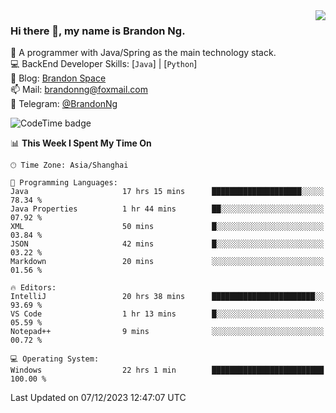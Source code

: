 <img  align="right" src="https://github-readme-stats-brandon0824.vercel.app/api/top-langs/?username=brandon0824&layout=compact">

### Hi there 👋, my name is Brandon Ng.

🌱 A programmer with Java/Spring as the main technology stack.  
💻 BackEnd Developer Skills: [`Java`] | [`Python`]  
📝 Blog: [Brandon Space](https://brandonng.tech)  
📫 Mail: brandonng@foxmail.com  
📰 Telegram: [@BrandonNg](https://t.me/BrandonNg24)  

![CodeTime badge](https://img.shields.io/endpoint?style=flat-square&url=https%3A%2F%2Fapi.codetime.dev%2Fshield%3Fid%3D128%26project%3D%26in%3D604800000)

<!--START_SECTION:waka-->
📊 **This Week I Spent My Time On** 

```text
🕑︎ Time Zone: Asia/Shanghai

💬 Programming Languages: 
Java                     17 hrs 15 mins      ████████████████████░░░░░   78.34 % 
Java Properties          1 hr 44 mins        ██░░░░░░░░░░░░░░░░░░░░░░░   07.92 % 
XML                      50 mins             █░░░░░░░░░░░░░░░░░░░░░░░░   03.84 % 
JSON                     42 mins             █░░░░░░░░░░░░░░░░░░░░░░░░   03.22 % 
Markdown                 20 mins             ░░░░░░░░░░░░░░░░░░░░░░░░░   01.56 % 

🔥 Editors: 
IntelliJ                 20 hrs 38 mins      ███████████████████████░░   93.69 % 
VS Code                  1 hr 13 mins        █░░░░░░░░░░░░░░░░░░░░░░░░   05.59 % 
Notepad++                9 mins              ░░░░░░░░░░░░░░░░░░░░░░░░░   00.72 % 

💻 Operating System: 
Windows                  22 hrs 1 min        █████████████████████████   100.00 % 
```


 Last Updated on 07/12/2023 12:47:07 UTC
<!--END_SECTION:waka-->
